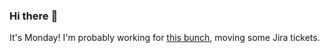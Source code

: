 ### Hi there :wave:

It's Monday! I'm probably working for [this bunch](https://github.com/kohofinancial), moving some Jira tickets.
